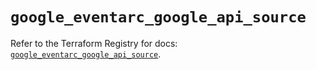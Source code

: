 # `google_eventarc_google_api_source`

Refer to the Terraform Registry for docs: [`google_eventarc_google_api_source`](https://registry.terraform.io/providers/hashicorp/google-beta/6.36.0/docs/resources/google_eventarc_google_api_source).
